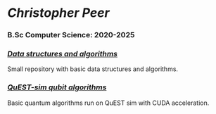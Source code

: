 # *Christopher Peer*
### B.Sc Computer Science: 2020-2025

### *[Data structures and algorithms](https://github.com/KitPi/Data_structures_Algorithms)*
  Small repository with basic data structures and algorithms.
  
### *[QuEST-sim qubit algorithms](https://github.com/KitPi/QuEST-sim-qubit-algorithms)*
  Basic quantum algorithms run on QuEST sim with CUDA acceleration.
